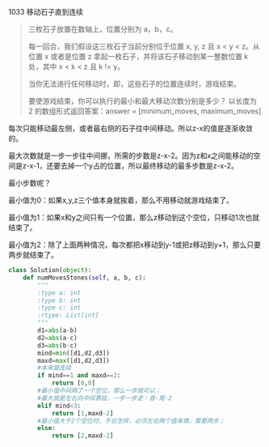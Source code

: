 1033 移动石子直到连续

> 三枚石子放置在数轴上，位置分别为 a，b，c。
>
> 每一回合，我们假设这三枚石子当前分别位于位置 x, y, z 且 x < y < z。从位置 x 或者是位置 z 拿起一枚石子，并将该石子移动到某一整数位置 k 处，其中 x < k < z 且 k != y。
>
> 当你无法进行任何移动时，即，这些石子的位置连续时，游戏结束。
>
> 要使游戏结束，你可以执行的最小和最大移动次数分别是多少？ 以长度为 2 的数组形式返回答案：answer = [minimum_moves, maximum_moves]
>

每次只能移动最左侧，或者最右侧的石子往中间移动。所以z-x的值是逐渐收敛的。

最大次数就是一步一步往中间挪，所需的步数是z-x-2。因为z和x之间能移动的空间是z-x-1，还要去掉一个y占的位置，所以最终移动的最多步数是z-x-2。

最小步数呢？

最小值为0：如果x,y,z三个值本身就挨着，那么不用移动就游戏结束了。

最小值为1：如果x和y之间只有一个位置，那么z移动到这个空位，只移动1次也就结束了。

最小值为2：除了上面两种情况，每次都把x移动到y-1或把z移动到y+1，那么只要两步就结束了。

```python
class Solution(object):
    def numMovesStones(self, a, b, c):
        """
        :type a: int
        :type b: int
        :type c: int
        :rtype: List[int]
        """
        d1=abs(a-b)
        d2=abs(a-c)
        d3=abs(b-c)
        mind=min([d1,d2,d3])
        maxd=max([d1,d2,d3])
        #本来就连续
        if mind==1 and maxd==2:
            return [0,0]
        #最小值中间隔了一个空位，那么一步就可以；
        #最大就是左右向中间靠拢，一步一步走：首-尾-2
        elif mind<3:
            return [1,maxd-2]
        #最小值大于2个空位时，不论怎样，必须左右两个值来填，需要两步；
        else:
            return [2,maxd-2]
```

